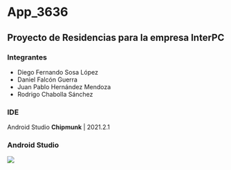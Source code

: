 # App_3636
## Proyecto de Residencias para la empresa InterPC
### Integrantes
- Diego Fernando Sosa López
- Daniel Falcón Guerra
- Juan Pablo Hernández Mendoza
- Rodrigo Chabolla Sánchez
### IDE
Android Studio **Chipmunk** | 2021.2.1
### Android Studio
![](https://i.blogs.es/68844e/androidstudioo/450_1000.jpg)
